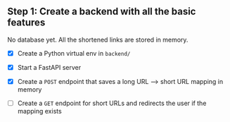## Step 1: Create a backend with all the basic features
No database yet. All the shortened links are stored in memory.
- [x] Create a Python virtual env in `backend/`
- [x] Start a FastAPI server
- [x] Create a `POST` endpoint that saves a long URL --> short URL mapping in memory
- [ ] Create a `GET` endpoint for short URLs and redirects the user if the mapping exists


